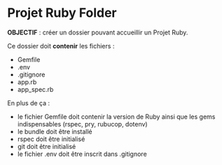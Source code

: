 # Projet Ruby Folder

**OBJECTIF** : créer un dossier pouvant accueillir un Projet Ruby.

Ce dossier doit **contenir** les fichiers :
 - Gemfile
 - .env
 - .gitignore
 - app.rb
 - app_spec.rb

En plus de ça :

 - le fichier Gemfile doit contenir la version de Ruby ainsi que les gems indispensables (rspec, pry, rubucop, dotenv)
 - le bundle doit être installé
 - rspec doit être initialisé
 - git doit être initialisé
 - le fichier .env doit être inscrit dans .gitignore

